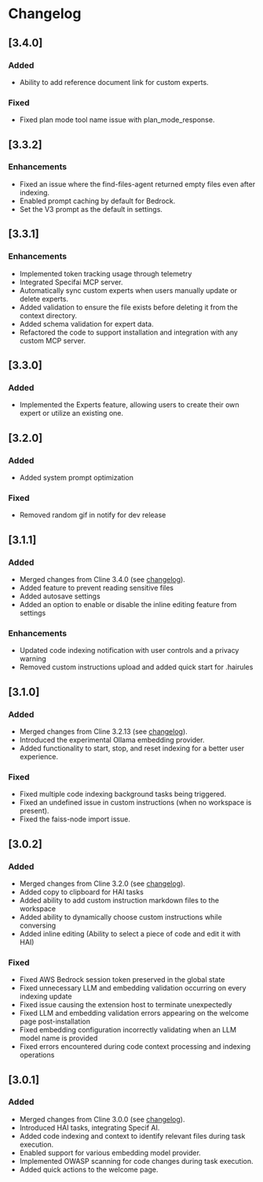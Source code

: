 # Changelog

## [3.4.0]

### Added

-  Ability to add reference document link for custom experts.

### Fixed

-  Fixed plan mode tool name issue with plan_mode_response.

## [3.3.2]

### Enhancements

-   Fixed an issue where the find-files-agent returned empty files even after indexing.
-   Enabled prompt caching by default for Bedrock.
-   Set the V3 prompt as the default in settings.

## [3.3.1]

### Enhancements

-   Implemented token tracking usage through telemetry
-   Integrated Specifai MCP server.
-   Automatically sync custom experts when users manually update or delete experts.
-   Added validation to ensure the file exists before deleting it from the context directory.
-   Added schema validation for expert data.
-   Refactored the code to support installation and integration with any custom MCP server.

## [3.3.0]

### Added

-   Implemented the Experts feature, allowing users to create their own expert or utilize an existing one.

## [3.2.0]

### Added

-   Added system prompt optimization

### Fixed

-   Removed random gif in notify for dev release

## [3.1.1]

### Added

-   Merged changes from Cline 3.4.0 (see [changelog](https://github.com/cline/cline/blob/main/CHANGELOG.md#340)).
-   Added feature to prevent reading sensitive files
-   Added autosave settings
-   Added an option to enable or disable the inline editing feature from settings

### Enhancements

-   Updated code indexing notification with user controls and a privacy warning
-   Removed custom instructions upload and added quick start for .hairules

## [3.1.0]

### Added

-   Merged changes from Cline 3.2.13 (see [changelog](https://github.com/cline/cline/blob/main/CHANGELOG.md#3213)).
-   Introduced the experimental Ollama embedding provider.
-   Added functionality to start, stop, and reset indexing for a better user experience.

### Fixed

-   Fixed multiple code indexing background tasks being triggered.
-   Fixed an undefined issue in custom instructions (when no workspace is present).
-   Fixed the faiss-node import issue.

## [3.0.2]

### Added

-   Merged changes from Cline 3.2.0 (see [changelog](https://github.com/cline/cline/blob/main/CHANGELOG.md#320)).
-   Added copy to clipboard for HAI tasks
-   Added ability to add custom instruction markdown files to the workspace
-   Added ability to dynamically choose custom instructions while conversing
-   Added inline editing (Ability to select a piece of code and edit it with HAI)

### Fixed

-   Fixed AWS Bedrock session token preserved in the global state
-   Fixed unnecessary LLM and embedding validation occurring on every indexing update
-   Fixed issue causing the extension host to terminate unexpectedly
-   Fixed LLM and embedding validation errors appearing on the welcome page post-installation
-   Fixed embedding configuration incorrectly validating when an LLM model name is provided
-   Fixed errors encountered during code context processing and indexing operations

## [3.0.1]

### Added

-   Merged changes from Cline 3.0.0 (see [changelog](https://github.com/cline/cline/blob/main/CHANGELOG.md#300)).
-   Introduced HAI tasks, integrating Specif AI.
-   Added code indexing and context to identify relevant files during task execution.
-   Enabled support for various embedding model provider.
-   Implemented OWASP scanning for code changes during task execution.
-   Added quick actions to the welcome page.
